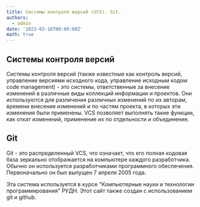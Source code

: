 ```yaml
---
title: Системы контроля версий (VCS). Git.
authors:
  - admin
date: '2023-03-18T00:00:00Z'
math: true
---
```


## Системы контроля версий
Системы контроля версий (также известные как контроль версий, управление версиями исходного кода, управление исходным кодом code management) - это системы, ответственные за внесение изменений в различные виды коллекций информации и проектов. Они используются для различения различных изменений по их авторам, времени внесения изменений и по частям проекта, в которых эти изменения были применены. VCS позволяет выполнять такие функции, как откат изменений, применение их по отдельности и объединение.

## Git
Git - это распределенный VCS, что означает, что его полная кодовая база зеркально отображается на компьютере каждого разработчика. Обычно он используется разработчиками программного обеспечения. Первоначально он был выпущен 7 апреля 2005 года.

Эта система используется в курсе "Компьютерные науки и технологии программирования" РУДН. Этот сайт также создан с использованием git и github.


